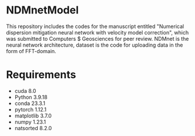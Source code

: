 # NDMnetModel
This repository includes the codes for the manuscript entitled "Numerical dispersion mitigation neural network with velocity model correction", which was submitted to Computers $ Geosciences for peer review. NDMnet is the neural network architecture, dataset is the code for uploading data in the form of FFT-domain.


# Requirements
- cuda 8.0
- Python 3.9.18
- conda 23.3.1
- pytorch 1.12.1
- matplotlib 3.7.0
- numpy 1.23.1
- natsorted 8.2.0
